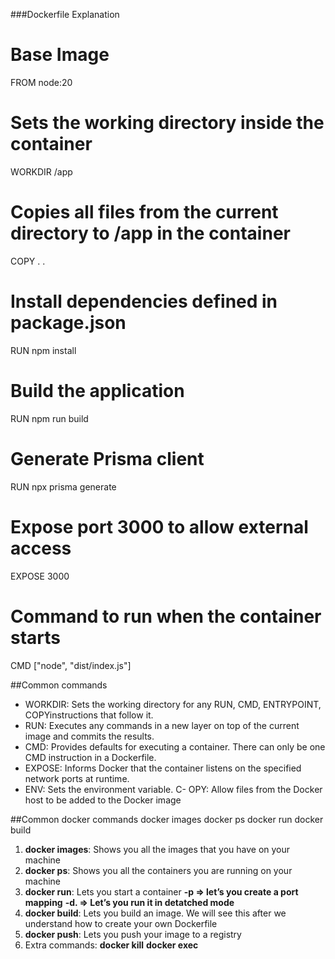 ###Dockerfile Explanation

# Base Image

FROM node:20

# Sets the working directory inside the container

WORKDIR /app

# Copies all files from the current directory to /app in the container

COPY . .

# Install dependencies defined in package.json

RUN npm install

# Build the application

RUN npm run build

# Generate Prisma client

RUN npx prisma generate

# Expose port 3000 to allow external access

EXPOSE 3000

# Command to run when the container starts

CMD ["node", "dist/index.js"]

##Common commands

- WORKDIR: Sets the working directory for any RUN, CMD, ENTRYPOINT, COPYinstructions that follow it.
- RUN: Executes any commands in a new layer on top of the current image and commits the results.
- CMD: Provides defaults for executing a container. There can only be one CMD instruction in a Dockerfile.
- EXPOSE: Informs Docker that the container listens on the specified network ports at runtime.
- ENV: Sets the environment variable.
  C- OPY: Allow files from the Docker host to be added to the Docker image

##Common docker commands
docker images
docker ps
docker run
docker build

1. **docker images**: Shows you all the images that you have on your machine
2. **docker ps**: Shows you all the containers you are running on your machine
3. **docker run**: Lets you start a container
   **-p ⇒ let’s you create a port mapping**
   **-d. ⇒ Let’s you run it in detatched mode**
4. **docker build**: Lets you build an image. We will see this after we understand how to create your own Dockerfile
5. **docker push**: Lets you push your image to a registry
6. Extra commands:
   **docker kill**
   **docker exec**
